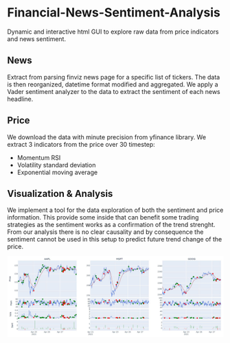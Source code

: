 # Financial-News-Sentiment-Analysis

Dynamic and interactive html GUI to explore raw data from price indicators and news sentiment.

## News
Extract from parsing finviz news page for a specific list of tickers.
The data is then reorganized, datetime format modified and aggregated.
We apply a Vader sentiment analyzer to the data to extract the sentiment of each news headline.

## Price
We download the data with minute precision from yfinance library.
We extract 3 indicators from the price over 30 timestep:
- Momentum RSI
- Volatility standard deviation
- Exponential moving average

## Visualization & Analysis
We implement a tool for the data exploration of both the sentiment and price information.
This provide some inside that can benefit some trading strategies as the sentiment works as a confirmation of the trend strenght.
From our analysis there is no clear causality and by consequence the sentiment cannot be used in this setup to predict future trend change of the price.

![Alt text](/git-docs/gui.JPG ) 
